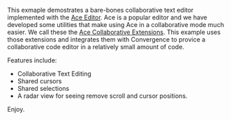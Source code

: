 This exmaple demostrates a bare-bones collaborative text editor implemented with the [Ace Editor](https://ace.c9.io/). Ace is a popular editor and we have developed some utilities that make using Ace in a collaborative mode much easier. We call these the [Ace Collaborative Extensions](https://www.npmjs.com/package/@convergence/ace-collab-ext). This example uses those extensions and integrates them with Convergence to provice a collaborative code editor in a relatively small amount of code.

Features include:
- Collaborative Text Editing
- Shared cursors
- Shared selections
- A radar view for seeing remove scroll and cursor positions.

Enjoy.
